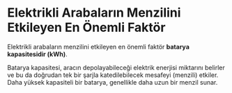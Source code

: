 # Elektrikli Arabaların Menzilini Etkileyen En Önemli Faktör

Elektrikli arabaların menzilini etkileyen en önemli faktör **batarya kapasitesidir (kWh)**.

Batarya kapasitesi, aracın depolayabileceği elektrik enerjisi miktarını belirler ve bu da doğrudan tek bir şarjla katedilebilecek mesafeyi (menzili) etkiler. Daha yüksek kapasiteli bir batarya, genellikle daha uzun bir menzil sunar.